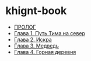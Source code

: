 # khignt-book

<!-- CHAPTERS START -->
- [ПРОЛОГ](chapters/0_prolog.md)
- [Глава 1. Путь Тима на север](chapters/chapter1.md)
- [Глава 2. Искра](chapters/chapter2.md)
- [Глава 3. Медведь](chapters/chapter3.md)
- [Глава 4. Горная деревня](chapters/chapter4.md)
<!-- CHAPTERS END -->
